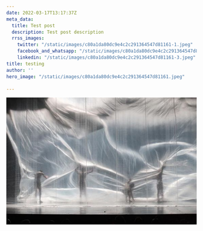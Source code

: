 ```yaml
---
date: 2022-03-17T13:17:37Z
meta_data:
  title: Test post
  description: Test post description
  rrss_images:
    twitter: "/static/images/c80a1da80dc9e4c2c291364547d81161-1.jpeg"
    facebook_and_whatsapp: "/static/images/c80a1da80dc9e4c2c291364547d81161-2.jpeg"
    linkedin: "/static/images/c80a1da80dc9e4c2c291364547d81161-3.jpeg"
title: testing
author: ''
hero_image: "/static/images/c80a1da80dc9e4c2c291364547d81161.jpeg"

---
```

![](/static/images/c80a1da80dc9e4c2c291364547d81161-3.jpeg)